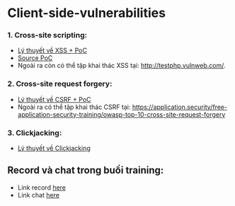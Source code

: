 # Client-side-vulnerabilities

### 1. Cross-site scripting:

- [Lý thuyết về XSS + PoC](https://github.com/FPTU-Ethical-Hackers-Club/Client-side-vulnerabilities/blob/main/XSS/README.md)
- [Source PoC](https://github.com/FPTU-Ethical-Hackers-Club/Client-side-vulnerabilities/tree/main/XSS/source)
- Ngoài ra còn có thể tập khai thác XSS tại: http://testphp.vulnweb.com/.

### 2. Cross-site request forgery:

- [Lý thuyết về CSRF + PoC](https://github.com/FPTU-Ethical-Hackers-Club/Client-side-vulnerabilities/tree/main/CSRF)
- Ngoài ra có thể tập khai thác CSRF tại: https://application.security/free-application-security-training/owasp-top-10-cross-site-request-forgery

### 3. Clickjacking:

- [Lý thuyết về Clickjacking](https://portswigger.net/web-security/clickjacking)


## Record và chat trong buổi training:

- Link record [here](https://drive.google.com/file/d/1zvkcPzNvdb68uPmKCvnDA1j-_GOHHUKr/view?usp=sharing)
- Link chat [here](https://docs.google.com/document/d/1VMCsPo8fnCTK87WHKNNkbvJEMnEItqf7qQezfS5WA1Y/edit?usp=sharing)

